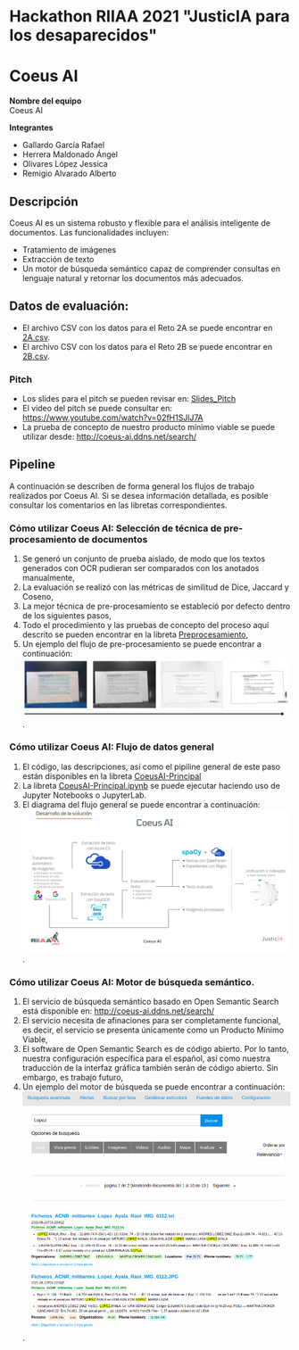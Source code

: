 # Hackathon RIIAA 2021 "JusticIA para los desaparecidos"
# Coeus AI

**Nombre del equipo**  
Coeus AI

**Integrantes**
* Gallardo García Rafael
* Herrera Maldonado Ángel
* Olivares López Jessica
* Remigio Alvarado Alberto

## Descripción
Coeus AI es un sistema robusto y flexible para el análisis inteligente de documentos. Las funcionalidades incluyen:
- Tratamiento de imágenes
- Extracción de texto
- Un motor de búsqueda semántico capaz de comprender consultas en lenguaje natural y retornar los documentos más adecuados.

## Datos de evaluación:
- El archivo CSV con los datos para el Reto 2A se puede encontrar en [2A.csv](Datos/Evaluacion/2A.csv).
- El archivo CSV con los datos para el Reto 2B se puede encontrar en [2B.csv](Datos/Evaluacion/2B.csv).

### Pitch
- Los slides para el pitch se pueden revisar en: [Slides_Pitch](Slides_Pitch.pdf)
- El video del pitch se puede consultar en: https://www.youtube.com/watch?v=02fH1SJlJ7A
- La prueba de concepto de nuestro producto mínimo viable se puede utilizar desde: http://coeus-ai.ddns.net/search/

## Pipeline
A continuación se describen de forma general los flujos de trabajo realizados por Coeus AI. Si se desea información detallada, es posible consultar
los comentarios en las libretas correspondientes.

### Cómo utilizar Coeus AI: Selección de técnica de pre-procesamiento de documentos
1. Se generó un conjunto de prueba aislado, de modo que los textos generados con OCR pudieran ser comparados con los anotados manualmente,
2. La evaluación se realizó con las métricas de similitud de Dice, Jaccard y Coseno,
3. La mejor técnica de pre-procesamiento se estableció por defecto dentro de los siguientes pasos,
4. Todo el procedimiento y las pruebas de concepto del proceso aquí descrito se pueden encontrar en la libreta [Preprocesamiento](Preprocesamiento.ipynb),
5. Un ejemplo del flujo de pre-procesamiento se puede encontrar a continuación: ![Figura 1](assets/Preproc.png).


### Cómo utilizar Coeus AI: Flujo de datos general
1. El código, las descripciones, así como el pipiline general de este paso están disponibles en la libreta [CoeusAI-Principal](CoeusAI-Principal.ipynb)
2. La libreta [CoeusAI-Principal.ipynb](CoeusAI-Principal.ipynb) se puede ejecutar haciendo uso de Jupyter Notebooks o JupyterLab.
3. El diagrama del flujo general se puede encontrar a continuación: ![Figura 2](assets/Desarrollo.png).

### Cómo utilizar Coeus AI: Motor de búsqueda semántico.
1. El servicio de búsqueda semántico basado en Open Semantic Search está disponible en: http://coeus-ai.ddns.net/search/
2. El servicio necesita de afinaciones para ser completamente funcional, es decir, el servicio se presenta únicamente como un Producto Mínimo Viable,
3. El software de Open Semantic Search es de código abierto. Por lo tanto, nuestra configuración específica para el español, así como nuestra traducción
de la interfaz gráfica también serán de código abierto. Sin embargo, es trabajo futuro,
4. Un ejemplo del motor de búsqueda se puede encontrar a continuación: ![Figura 3](assets/Search.png).
